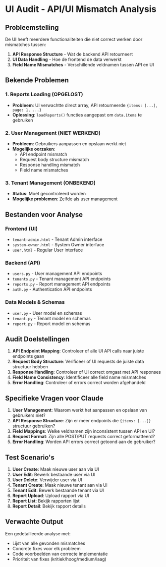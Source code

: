 # UI Audit - API/UI Mismatch Analysis

## Probleemstelling

De UI heeft meerdere functionaliteiten die niet correct werken door mismatches tussen:
1. **API Response Structure** - Wat de backend API retourneert
2. **UI Data Handling** - Hoe de frontend de data verwerkt
3. **Field Name Mismatches** - Verschillende veldnamen tussen API en UI

## Bekende Problemen

### 1. Reports Loading (OPGELOST)
- **Probleem**: UI verwachtte direct array, API retourneerde `{items: [...], page: 1, ...}`
- **Oplossing**: `loadReports()` functies aangepast om `data.items` te gebruiken

### 2. User Management (NIET WERKEND)
- **Probleem**: Gebruikers aanpassen en opslaan werkt niet
- **Mogelijke oorzaken**:
  - API endpoint mismatch
  - Request body structure mismatch
  - Response handling mismatch
  - Field name mismatches

### 3. Tenant Management (ONBEKEND)
- **Status**: Moet gecontroleerd worden
- **Mogelijke problemen**: Zelfde als user management

## Bestanden voor Analyse

### Frontend (UI)
- `tenant-admin.html` - Tenant Admin interface
- `system-owner.html` - System Owner interface  
- `user.html` - Regular User interface

### Backend (API)
- `users.py` - User management API endpoints
- `tenants.py` - Tenant management API endpoints
- `reports.py` - Report management API endpoints
- `auth.py` - Authentication API endpoints

### Data Models & Schemas
- `user.py` - User model en schemas
- `tenant.py` - Tenant model en schemas
- `report.py` - Report model en schemas

## Audit Doelstellingen

1. **API Endpoint Mapping**: Controleer of alle UI API calls naar juiste endpoints gaan
2. **Request Body Structure**: Verificeer of UI requests de juiste data structuur hebben
3. **Response Handling**: Controleer of UI correct omgaat met API responses
4. **Field Name Consistency**: Identificeer alle field name mismatches
5. **Error Handling**: Controleer of errors correct worden afgehandeld

## Specifieke Vragen voor Claude

1. **User Management**: Waarom werkt het aanpassen en opslaan van gebruikers niet?
2. **API Response Structure**: Zijn er meer endpoints die `{items: [...]}` structuur gebruiken?
3. **Field Mappings**: Welke veldnamen zijn inconsistent tussen API en UI?
4. **Request Format**: Zijn alle POST/PUT requests correct geformatteerd?
5. **Error Handling**: Worden API errors correct getoond aan de gebruiker?

## Test Scenario's

1. **User Create**: Maak nieuwe user aan via UI
2. **User Edit**: Bewerk bestaande user via UI
3. **User Delete**: Verwijder user via UI
4. **Tenant Create**: Maak nieuwe tenant aan via UI
5. **Tenant Edit**: Bewerk bestaande tenant via UI
6. **Report Upload**: Upload rapport via UI
7. **Report List**: Bekijk rapporten lijst
8. **Report Detail**: Bekijk rapport details

## Verwachte Output

Een gedetailleerde analyse met:
- Lijst van alle gevonden mismatches
- Concrete fixes voor elk probleem
- Code voorbeelden van correcte implementatie
- Prioriteit van fixes (kritiek/hoog/medium/laag)
